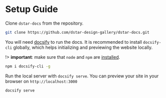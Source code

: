 # Setup Guide

Clone `dstar-docs` from the repository.

```bash
git clone https://github.com/dstar-design-gallery/dstar-docs.git
```

You will need [docsify](https://docsify.js.org/) to run the docs. It is recommended to install `docsify-cli` globally, which helps initializing and previewing the website locally.

!> **important**: make sure that `node` and `npm` are [installed](https://nodejs.org/en/download/).

```bash
npm i docsify-cli -g
```

Run the local server with `docsify serve`. You can preview your site in your browser on `http://localhost:3000`

```bash
docsify serve
```
